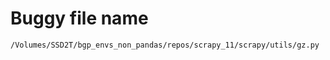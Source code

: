 # Buggy file name

```text
/Volumes/SSD2T/bgp_envs_non_pandas/repos/scrapy_11/scrapy/utils/gz.py
```
